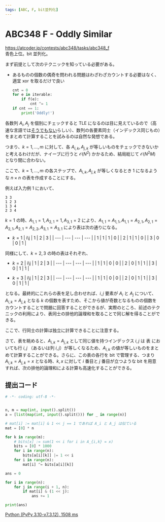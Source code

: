 ```yaml
---
tags: [ABC, F, bit並列化]
---
```


# ABC348 F - Oddly Similar

<https://atcoder.jp/contests/abc348/tasks/abc348_f>  
青色上位。bit 並列化。

まず前提として次のテクニックを知っている必要がある。

- あるものの個数の偶奇を問われる問題はわざわざカウントする必要はなく、適宜 xor を取るだけで良い

  ```py
  cnt = 0
  for e in iterable:
      if f(e):
          cnt ^= 1
  if cnt == 1:
      print('Oddly!')
  ```

各数列 $A_i, A_j$ を個別にチェックすると TLE になるのは目に見えているので（高速な言語では[そうでもない](https://atcoder.jp/contests/abc348/editorial/9752)らしい）、数列の各要素同士（インデックス同じもの）をまとめて計算することを試みるのは自然な発想である。

つまり、$k=1,\ldots,m$ に対して、各 $A_{i,k},A_{j,k}$ が等しいものをチェックできないかと考えるわけだが、ナイーブに行うと $\mathcal{O}(N^2)$ かかるため、結局総じて $\mathcal{O}(N^2M)$ となり間に合わない。

ここで、$k=1,\ldots,m$ の各ステップで、$A_{i,k},A_{j,k}$ が等しくなるとき 1 になるような $n\times{n}$ の表を作成することにする。

例えば入力例 1 において、

```raw
3 3
1 2 3
1 3 4
2 3 4
```

$k=1$ の時、$A_{1,1}=1,A_{2,1}=1,A_{3,1}=2$ により、$A_{1,1}=A_{1,1},A_{1,1}=A_{2,1},A_{2,1}=A_{2,1},A_{2,1}=A_{2,2},A_{3,1}=A_{3,1}$ により表は次の通りになる。

- $k=1$
  | i\j | 1 | 2 | 3 |
  | --- | --- | --- | --- |
  | 1 | 1 | 1 | 0 |
  | 2 | 1 | 1 | 0 |
  | 3 | 0 | 0 | 1 |

同様にして、$k=2,3$ の時の表はそれぞれ、

- $k=2$
  | i\j | 1 | 2 | 3 |
  | --- | --- | --- | --- |
  | 1 | 1 | 0 | 0 |
  | 2 | 0 | 1 | 1 |
  | 3 | 0 | 1 | 1 |

- $k=3$
  | i\j | 1 | 2 | 3 |
  | --- | --- | --- | --- |
  | 1 | 1 | 0 | 0 |
  | 2 | 0 | 1 | 1 |
  | 3 | 0 | 1 | 1 |

となる。最終的にこれらの表を足し合わせれば、$i,j$ 要素が $A_i$ と $A_j$ について、 $A_{i,k}=A_{j,k}$ となる $k$ の個数を表すため、そこから値が奇数となるものの個数をカウントすることで問題に回答することができるが、実際のところ、前述のテクニックの利用により、表同士の排他的論理和を取ることで同じ解を得ることができる。

ここで、行同士の計算は独立に計算できることに注意する。

さて、表を眺めると、$A_{i,k}=A_{j,k}$ として同じ値を持つインデックス $i,j$ は 表
においても行 $i,j$ （あるいは列 $i,j$）が等しくなるため、$A_{i,k}$ の値が等しいものをまとめて計算することができる。さらに、この表の各行を bit で管理する、つまり $A_{i,k}=A_{j,k}=x$ となる時、$k,x$ に対して $i$ 番目と $j$ 番目が立つような bit を用意すれば、次の排他的論理和による計算も高速化することができる。

## 提出コード

```py
# -*- coding: utf-8 -*-


n, m = map(int, input().split())
a = [list(map(int, input().split())) for _ in range(n)]

# mat[i] := mat[i] & 1 << j == 1 であれば A_i と A_j は似ている
mat = [0] * n

for k in range(m):
    # bits[x] := sum(1 << i for i in A_{i,k} = x)
    bits = [0] * 1000
    for i in range(n):
        bits[a[i][k]] |= 1 << i
    for i in range(n):
        mat[i] ^= bits[a[i][k]]

ans = 0

for i in range(n):
    for j in range(i + 1, n):
        if mat[i] & (1 << j):
            ans += 1

print(ans)

```

[Python (PyPy 3.10-v7.3.12), 1508 ms](https://atcoder.jp/contests/abc348/submissions/52221051)

